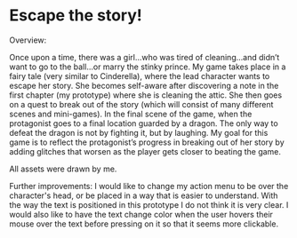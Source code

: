 # Escape the story!
Overview: 

Once upon a time, there was a girl…who was tired of cleaning…and didn’t want to go to the ball…or marry the stinky prince. My game takes place in a fairy tale (very similar to Cinderella), where the lead character wants to escape her story. She becomes self-aware after discovering a note in the first chapter (my prototype) where she is cleaning the attic. She then goes on a quest to break out of the story (which will consist of many different scenes and mini-games). In the final scene of the game, when the protagonist goes to a final location guarded by a dragon. The only way to defeat the dragon is not by fighting it, but by laughing. My goal for this game is to reflect the protagonist’s progress in breaking out of her story by adding glitches that worsen as the player gets closer to beating the game. 

All assets were drawn by me.

Further improvements: 
I would like to change my action menu to be over the character's head, or be placed in a way that is easier to understand. With the way the text is positioned in this prototype I do not think it is very clear. I would also like to have the text change color when the user hovers their mouse over the text before pressing on it so that it seems more clickable. 